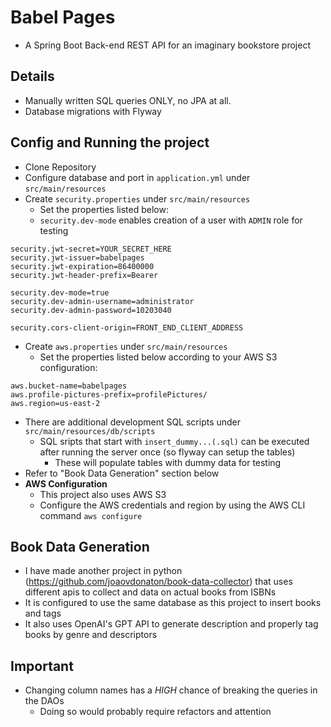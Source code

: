 # Babel Pages 
- A Spring Boot Back-end REST API for an imaginary bookstore project

## **Details**
- Manually written SQL queries ONLY, no JPA at all.
- Database migrations with Flyway

## **Config and Running the project**
- Clone Repository
- Configure database and port in ```application.yml``` under ```src/main/resources```
- Create ```security.properties``` under ```src/main/resources```
  - Set the properties listed below:
  - `security.dev-mode` enables creation of a user with `ADMIN` role for testing
```
security.jwt-secret=YOUR_SECRET_HERE
security.jwt-issuer=babelpages
security.jwt-expiration=86400000
security.jwt-header-prefix=Bearer

security.dev-mode=true
security.dev-admin-username=administrator
security.dev-admin-password=10203040

security.cors-client-origin=FRONT_END_CLIENT_ADDRESS
```
- Create ```aws.properties``` under ```src/main/resources```
  - Set the properties listed below according to your AWS S3 configuration:
```
aws.bucket-name=babelpages
aws.profile-pictures-prefix=profilePictures/
aws.region=us-east-2
```


- There are additional development SQL scripts under ```src/main/resources/db/scripts```
  - SQL sripts that start with ```insert_dummy...(.sql)``` can be executed after running the server once (so flyway can setup the tables)
    - These will populate tables with dummy data for testing
- Refer to "Book Data Generation" section below
- **AWS Configuration**
  - This project also uses AWS S3
  - Configure the AWS credentials and region by using the AWS CLI command `aws configure`


## **Book Data Generation**
- I have made another project in python (https://github.com/joaovdonaton/book-data-collector) that uses different apis to collect and
data on actual books from ISBNs
- It is configured to use the same database as this project to insert books and tags
- It also uses OpenAI's GPT API to generate description and properly tag books by genre and descriptors

## **Important**
- Changing column names has a *HIGH* chance of breaking the queries in the DAOs
  - Doing so would probably require refactors and attention